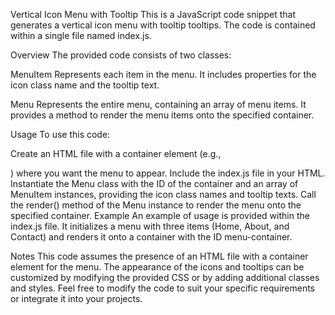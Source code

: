Vertical Icon Menu with Tooltip
This is a JavaScript code snippet that generates a vertical icon menu with tooltip tooltips. The code is contained within a single file named index.js.

Overview
The provided code consists of two classes:

MenuItem
Represents each item in the menu. It includes properties for the icon class name and the tooltip text.

Menu
Represents the entire menu, containing an array of menu items. It provides a method to render the menu items onto the specified container.

Usage
To use this code:

Create an HTML file with a container element (e.g., <div id="menu-container"></div>) where you want the menu to appear.
Include the index.js file in your HTML.
Instantiate the Menu class with the ID of the container and an array of MenuItem instances, providing the icon class names and tooltip texts.
Call the render() method of the Menu instance to render the menu onto the specified container.
Example
An example of usage is provided within the index.js file. It initializes a menu with three items (Home, About, and Contact) and renders it onto a container with the ID menu-container.

Notes
This code assumes the presence of an HTML file with a container element for the menu.
The appearance of the icons and tooltips can be customized by modifying the provided CSS or by adding additional classes and styles.
Feel free to modify the code to suit your specific requirements or integrate it into your projects.

